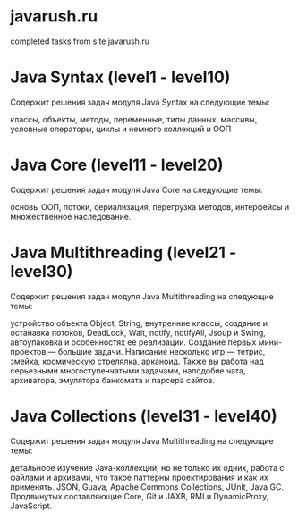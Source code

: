 # javarush.ru
completed tasks from site javarush.ru

# Java Syntax  (level1 - level10)

Содержит решения задач модуля Java Syntax на следующие темы: 

классы, объекты, методы, переменные, типы данных, массивы, условные операторы, циклы и немного коллекций и ООП

# Java Core  (level11 - level20)

Содержит решения задач модуля Java Core на следующие темы: 

основы ООП, потоки, сериализация, перегрузка методов, интерфейсы и множественное наследование.

# Java Multithreading (level21 - level30)

Содержит решения задач модуля Java Multithreading на следующие темы: 

устройство объекта Object, String, внутренние классы, создание и останавка потоков, DeadLock, Wait, notify, notifyAll, Jsoup и Swing, автоупаковка и особенностях её реализации. Создание первых мини-проектов — большие задачи. Написание несколько игр — тетрис, змейка, космическую стрелялка, арканоид. Также вы работа над серьезными многоступенчатыми задачами, наподобие чата, архиватора, эмулятора банкомата и парсера сайтов.

# Java Collections (level31 - level40) 

Содержит решения задач модуля Java Multithreading на следующие темы: 

детальноое изучение Java-коллекций, но не только их одних, работа с файлами и архивами, что такое паттерны проектирования и как их применять. JSON, Guava, Apache Commons Collections, JUnit, Java GC. Продвинутых составляющие Core, Git и JAXB, RMI и DynamicProxy, JavaScript. 
